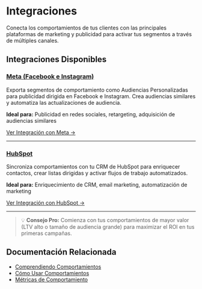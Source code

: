 # Integraciones

Conecta los comportamientos de tus clientes con las principales plataformas de marketing y publicidad para activar tus segmentos a través de múltiples canales.

## Integraciones Disponibles

### [Meta (Facebook e Instagram)](./meta)

Exporta segmentos de comportamiento como Audiencias Personalizadas para publicidad dirigida en Facebook e Instagram. Crea audiencias similares y automatiza las actualizaciones de audiencia.

**Ideal para:** Publicidad en redes sociales, retargeting, adquisición de audiencias similares

[Ver Integración con Meta →](./meta)

---

### [HubSpot](./hubspot)

Sincroniza comportamientos con tu CRM de HubSpot para enriquecer contactos, crear listas dirigidas y activar flujos de trabajo automatizados.

**Ideal para:** Enriquecimiento de CRM, email marketing, automatización de marketing

[Ver Integración con HubSpot →](./hubspot)

---

> 💡 **Consejo Pro:** Comienza con tus comportamientos de mayor valor (LTV alto o tamaño de audiencia grande) para maximizar el ROI en tus primeras campañas.

## Documentación Relacionada

- [Comprendiendo Comportamientos](../)
- [Cómo Usar Comportamientos](../how-to-use)
- [Métricas de Comportamiento](../#métricas-clave)